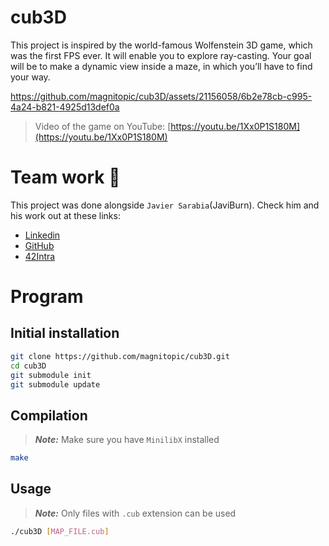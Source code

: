 # cub3D

This project is inspired by the world-famous Wolfenstein 3D game, which was the first FPS ever. It will enable you to explore ray-casting. Your goal will be to make a dynamic view inside a maze, in which you’ll have to find your way.

https://github.com/magnitopic/cub3D/assets/21156058/6b2e78cb-c995-4a24-b821-4925d13def0a

> Video of the game on YouTube: [https://youtu.be/1Xx0P1S180M](https://youtu.be/1Xx0P1S180M)

# Team work 💪

This project was done alongside `Javier Sarabia`(JaviBurn).
Check him and his work out at these links:

-   [Linkedin](https://www.linkedin.com/in/javier-sarabia-224580195)
-   [GitHub](https://github.com/javiburn)
-   [42Intra](https://profile.intra.42.fr/users/jsarabia)

# Program

## Initial installation

```bash
git clone https://github.com/magnitopic/cub3D.git
cd cub3D
git submodule init
git submodule update
```

## Compilation

> _**Note:**_ Make sure you have `MinilibX` installed

```bash
make
```

## Usage

> _**Note:**_ Only files with `.cub` extension can be used

```bash
./cub3D [MAP_FILE.cub]
```
